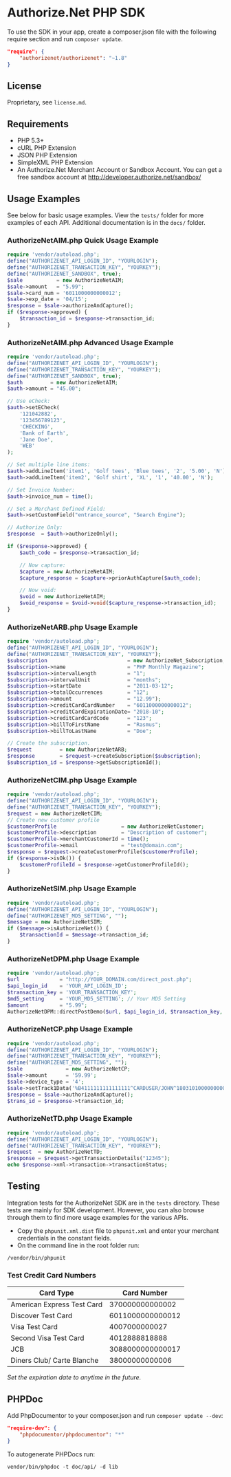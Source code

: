 Authorize.Net PHP SDK
======================

To use the SDK in your app, create a composer.json file with the following require
section and run `composer update`.

```json
"require": {
    "authorizenet/authorizenet": "~1.8"
}
```

## License
Proprietary, see `license.md`.

## Requirements

- PHP 5.3+
- cURL PHP Extension
- JSON PHP Extension
- SimpleXML PHP Extension
- An Authorize.Net Merchant Account or Sandbox Account. You can get a 
	free sandbox account at http://developer.authorize.net/sandbox/
    
## Usage Examples

See below for basic usage examples. View the `tests/` folder for more examples of
each API.  Additional documentation is in the `docs/` folder.
      
### AuthorizeNetAIM.php Quick Usage Example

```php
require 'vendor/autoload.php';
define("AUTHORIZENET_API_LOGIN_ID", "YOURLOGIN");
define("AUTHORIZENET_TRANSACTION_KEY", "YOURKEY");
define("AUTHORIZENET_SANDBOX", true);
$sale           = new AuthorizeNetAIM;
$sale->amount   = "5.99";
$sale->card_num = '6011000000000012';
$sale->exp_date = '04/15';
$response = $sale->authorizeAndCapture();
if ($response->approved) {
    $transaction_id = $response->transaction_id;
}
```
    
### AuthorizeNetAIM.php Advanced Usage Example

```php
require 'vendor/autoload.php'; 
define("AUTHORIZENET_API_LOGIN_ID", "YOURLOGIN");
define("AUTHORIZENET_TRANSACTION_KEY", "YOURKEY");
define("AUTHORIZENET_SANDBOX", true);
$auth         = new AuthorizeNetAIM;
$auth->amount = "45.00";

// Use eCheck:
$auth->setECheck(
    '121042882',
    '123456789123',
    'CHECKING',
    'Bank of Earth',
    'Jane Doe',
    'WEB'
);

// Set multiple line items:
$auth->addLineItem('item1', 'Golf tees', 'Blue tees', '2', '5.00', 'N');
$auth->addLineItem('item2', 'Golf shirt', 'XL', '1', '40.00', 'N');

// Set Invoice Number:
$auth->invoice_num = time();

// Set a Merchant Defined Field:
$auth->setCustomField("entrance_source", "Search Engine");

// Authorize Only:
$response  = $auth->authorizeOnly();

if ($response->approved) {
    $auth_code = $response->transaction_id;

    // Now capture:
    $capture = new AuthorizeNetAIM;
    $capture_response = $capture->priorAuthCapture($auth_code);

    // Now void:
    $void = new AuthorizeNetAIM;
    $void_response = $void->void($capture_response->transaction_id);
}
```

### AuthorizeNetARB.php Usage Example

```php
require 'vendor/autoload.php';
define("AUTHORIZENET_API_LOGIN_ID", "YOURLOGIN");
define("AUTHORIZENET_TRANSACTION_KEY", "YOURKEY");
$subscription                          = new AuthorizeNet_Subscription;
$subscription->name                    = "PHP Monthly Magazine";
$subscription->intervalLength          = "1";
$subscription->intervalUnit            = "months";
$subscription->startDate               = "2011-03-12";
$subscription->totalOccurrences        = "12";
$subscription->amount                  = "12.99");
$subscription->creditCardCardNumber    = "6011000000000012";
$subscription->creditCardExpirationDate= "2018-10";
$subscription->creditCardCardCode      = "123";
$subscription->billToFirstName         = "Rasmus";
$subscription->billToLastName          = "Doe";

// Create the subscription.
$request         = new AuthorizeNetARB;
$response        = $request->createSubscription($subscription);
$subscription_id = $response->getSubscriptionId();
```

### AuthorizeNetCIM.php Usage Example

```php
require 'vendor/autoload.php';
define("AUTHORIZENET_API_LOGIN_ID", "YOURLOGIN");
define("AUTHORIZENET_TRANSACTION_KEY", "YOURKEY");
$request = new AuthorizeNetCIM;
// Create new customer profile
$customerProfile                     = new AuthorizeNetCustomer;
$customerProfile->description        = "Description of customer";
$customerProfile->merchantCustomerId = time();
$customerProfile->email              = "test@domain.com";
$response = $request->createCustomerProfile($customerProfile);
if ($response->isOk()) {
    $customerProfileId = $response->getCustomerProfileId();
}
```

### AuthorizeNetSIM.php Usage Example

```php
require 'vendor/autoload.php';
define("AUTHORIZENET_API_LOGIN_ID", "YOURLOGIN");
define("AUTHORIZENET_MD5_SETTING", "");
$message = new AuthorizeNetSIM;
if ($message->isAuthorizeNet()) {
    $transactionId = $message->transaction_id;
}
```
    
### AuthorizeNetDPM.php Usage Example

```php
require 'vendor/autoload.php';
$url             = "http://YOUR_DOMAIN.com/direct_post.php";
$api_login_id    = 'YOUR_API_LOGIN_ID';
$transaction_key = 'YOUR_TRANSACTION_KEY';
$md5_setting     = 'YOUR_MD5_SETTING'; // Your MD5 Setting
$amount          = "5.99";
AuthorizeNetDPM::directPostDemo($url, $api_login_id, $transaction_key, $amount, $md5_setting);
```

### AuthorizeNetCP.php Usage Example

```php
require 'vendor/autoload.php';
define("AUTHORIZENET_API_LOGIN_ID", "YOURLOGIN");
define("AUTHORIZENET_TRANSACTION_KEY", "YOURKEY");
define("AUTHORIZENET_MD5_SETTING", "");
$sale              = new AuthorizeNetCP;
$sale->amount      = '59.99';
$sale->device_type = '4';
$sale->setTrack1Data('%B4111111111111111^CARDUSER/JOHN^1803101000000000020000831000000?');
$response = $sale->authorizeAndCapture();
$trans_id = $response->transaction_id;
```

### AuthorizeNetTD.php Usage Example

```php
require 'vendor/autoload.php';
define("AUTHORIZENET_API_LOGIN_ID", "YOURLOGIN");
define("AUTHORIZENET_TRANSACTION_KEY", "YOURKEY");
$request  = new AuthorizeNetTD;
$response = $request->getTransactionDetails("12345");
echo $response->xml->transaction->transactionStatus;
```

## Testing

Integration tests for the AuthorizeNet SDK are in the `tests` directory. These tests
are mainly for SDK development. However, you can also browse through them to find
more usage examples for the various APIs.

- Copy the `phpunit.xml.dist` file to `phpunit.xml` and enter your merchant
  credentials in the constant fields.
- On the command line in the root folder run:
```shell
/vendor/bin/phpunit
```
    
### Test Credit Card Numbers

| Card Type                  | Card Number      |
|----------------------------|------------------|
| American Express Test Card | 370000000000002  |
| Discover Test Card         | 6011000000000012 |
| Visa Test Card             | 4007000000027    |
| Second Visa Test Card      | 4012888818888    |
| JCB                        | 3088000000000017 |
| Diners Club/ Carte Blanche | 38000000000006   |

*Set the expiration date to anytime in the future.*

## PHPDoc

Add PhpDocumentor to your composer.json and run `composer update --dev`:
```json
"require-dev": {
    "phpdocumentor/phpdocumentor": "*"
}
```
To autogenerate PHPDocs run:
```shell
vendor/bin/phpdoc -t doc/api/ -d lib
```
